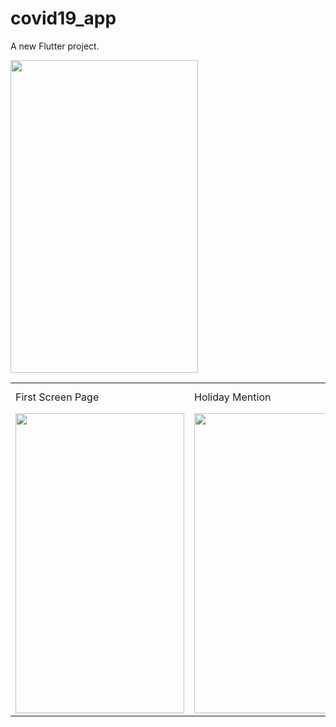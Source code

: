 # covid19_app

A new Flutter project.




<img src = "https://user-images.githubusercontent.com/105305827/179909388-c10963b6-abf2-4446-8930-c7e480e069cb.png" width ="300" height = "500">

<table>
  <tr>
    <td>First Screen Page</td>
     <td>Holiday Mention</td>
     <td>Present day in purple and selected day in pink</td>
  </tr>
  <tr>
    <td><img src="[screenshots/Screenshot_1582745092.png](https://user-images.githubusercontent.com/105305827/179908082-e41ed970-64ea-4419-a51c-735b0d346816.png)" width=270 height=480></td>
    <td><img src="[screenshots/Screenshot_1582745125.png](https://user-images.githubusercontent.com/105305827/179909388-c10963b6-abf2-4446-8930-c7e480e069cb.png)" width=270 height=480></td>
    <td><img src="screenshots/Screenshot_1582745139.png" width=270 height=480></td>
  </tr>
 </table>


